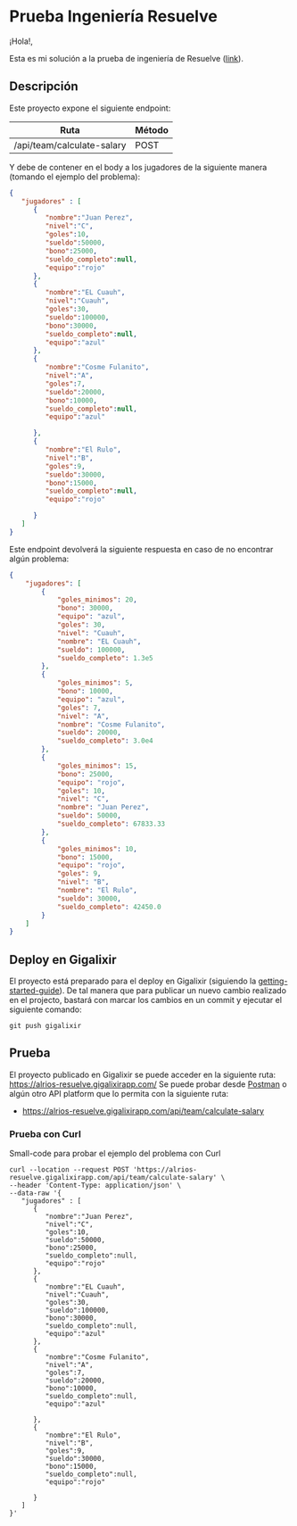 # Prueba Ingeniería Resuelve
¡Hola!,

Esta es mi solución a la prueba de ingeniería de Resuelve ([link](https://github.com/resuelve/prueba-ing-backend)).

## Descripción
Este proyecto expone el siguiente endpoint:

| Ruta | Método |
| ---- | ------ |
| /api/team/calculate-salary | POST |

Y debe de contener en el body a los jugadores de la siguiente manera (tomando el ejemplo del problema):

```json
{
   "jugadores" : [  
      {  
         "nombre":"Juan Perez",
         "nivel":"C",
         "goles":10,
         "sueldo":50000,
         "bono":25000,
         "sueldo_completo":null,
         "equipo":"rojo"
      },
      {  
         "nombre":"EL Cuauh",
         "nivel":"Cuauh",
         "goles":30,
         "sueldo":100000,
         "bono":30000,
         "sueldo_completo":null,
         "equipo":"azul"
      },
      {  
         "nombre":"Cosme Fulanito",
         "nivel":"A",
         "goles":7,
         "sueldo":20000,
         "bono":10000,
         "sueldo_completo":null,
         "equipo":"azul"

      },
      {  
         "nombre":"El Rulo",
         "nivel":"B",
         "goles":9,
         "sueldo":30000,
         "bono":15000,
         "sueldo_completo":null,
         "equipo":"rojo"

      }
   ]
}
```

Este endpoint devolverá la siguiente respuesta en caso de no encontrar algún problema:

```json
{
    "jugadores": [
        {
            "goles_minimos": 20,
            "bono": 30000,
            "equipo": "azul",
            "goles": 30,
            "nivel": "Cuauh",
            "nombre": "EL Cuauh",
            "sueldo": 100000,
            "sueldo_completo": 1.3e5
        },
        {
            "goles_minimos": 5,
            "bono": 10000,
            "equipo": "azul",
            "goles": 7,
            "nivel": "A",
            "nombre": "Cosme Fulanito",
            "sueldo": 20000,
            "sueldo_completo": 3.0e4
        },
        {
            "goles_minimos": 15,
            "bono": 25000,
            "equipo": "rojo",
            "goles": 10,
            "nivel": "C",
            "nombre": "Juan Perez",
            "sueldo": 50000,
            "sueldo_completo": 67833.33
        },
        {
            "goles_minimos": 10,
            "bono": 15000,
            "equipo": "rojo",
            "goles": 9,
            "nivel": "B",
            "nombre": "El Rulo",
            "sueldo": 30000,
            "sueldo_completo": 42450.0
        }
    ]
}
```
## Deploy en Gigalixir
El proyecto está preparado para el deploy en Gigalixir (siguiendo la [getting-started-guide](https://gigalixir.readthedocs.io/en/latest/getting-started-guide.html)). De tal manera que para publicar un nuevo cambio realizado en el projecto, bastará con marcar los cambios en un commit y ejecutar el siguiente comando:
```shell
git push gigalixir
```

## Prueba
El proyecto publicado en Gigalixir se puede acceder en la siguiente ruta: https://alrios-resuelve.gigalixirapp.com/
Se puede probar desde [Postman](https://www.postman.com/) o algún otro API platform que lo permita con la siguiente ruta:
- https://alrios-resuelve.gigalixirapp.com/api/team/calculate-salary

### Prueba con Curl
Small-code para probar el ejemplo del problema con Curl
```
curl --location --request POST 'https://alrios-resuelve.gigalixirapp.com/api/team/calculate-salary' \
--header 'Content-Type: application/json' \
--data-raw '{
   "jugadores" : [  
      {  
         "nombre":"Juan Perez",
         "nivel":"C",
         "goles":10,
         "sueldo":50000,
         "bono":25000,
         "sueldo_completo":null,
         "equipo":"rojo"
      },
      {  
         "nombre":"EL Cuauh",
         "nivel":"Cuauh",
         "goles":30,
         "sueldo":100000,
         "bono":30000,
         "sueldo_completo":null,
         "equipo":"azul"
      },
      {  
         "nombre":"Cosme Fulanito",
         "nivel":"A",
         "goles":7,
         "sueldo":20000,
         "bono":10000,
         "sueldo_completo":null,
         "equipo":"azul"

      },
      {  
         "nombre":"El Rulo",
         "nivel":"B",
         "goles":9,
         "sueldo":30000,
         "bono":15000,
         "sueldo_completo":null,
         "equipo":"rojo"

      }
   ]
}'
```